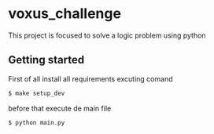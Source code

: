 # voxus_challenge
This project is focused to solve a logic problem using python

## Getting started

First of all install all requirements excuting comand

```bash
$ make setup_dev
```

before that execute de main file

```bash
$ python main.py
```